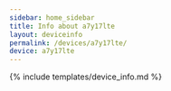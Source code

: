 ```yaml
---
sidebar: home_sidebar
title: Info about a7y17lte
layout: deviceinfo
permalink: /devices/a7y17lte/
device: a7y17lte
---
```

{% include templates/device_info.md %}
